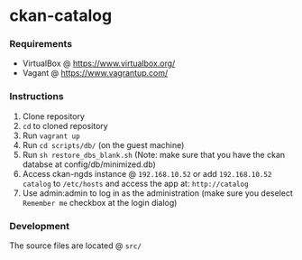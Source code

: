 # ckan-catalog 

### Requirements

* VirtualBox @ https://www.virtualbox.org/
* Vagant @ https://www.vagrantup.com/

### Instructions
1. Clone repository
2. `cd` to cloned repository
3. Run `vagrant up`
4. Run `cd scripts/db/` (on the guest machine)
5. Run `sh restore_dbs_blank.sh` (Note: make sure that you have the ckan databse at config/db/minimized.db)
5. Access ckan-ngds instance @ `192.168.10.52` or add `192.168.10.52 catalog` to `/etc/hosts` and access the app at: `http://catalog`
6. Use admin:admin to log in as the administration (make sure you deselect `Remember me` checkbox at the login dialog)

### Development
The source files are located @ `src/`
